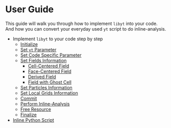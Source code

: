 # User Guide
This guide will walk you through how to implement `libyt` into your code. And how you can convert your everyday used `yt` script to do inline-analysis. 

- Implement `libyt` to your code step by step
  - [Initialize](./Initialize.md)
  - [Set `yt` Parameter](./SetYTParameter.md)
  - [Set Code Specific Parameter](./SetCodeSpecificParameter.md)
  - [Set Fields Information]()
    - [Cell-Centered Field]()
    - [Face-Centered Field]()
    - [Derived Field]()
    - [Field with Ghost Cell]()
  - [Set Particles Information]()
  - [Set Local Grids Information]()
  - [Commit]()
  - [Perform Inline-Analysis]()
  - [Free Resource]()
  - [Finalize]()
- [Inline Python Script](./InlinePythonScript.md)

